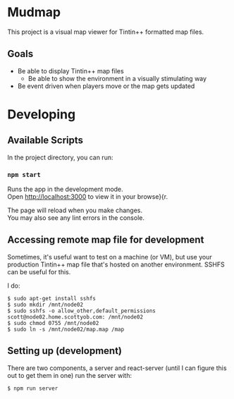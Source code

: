 # Mudmap

This project is a visual map viewer for Tintin++ formatted map files.

## Goals
- Be able to display Tintin++ map files
    - Be able to show the environment in a visually stimulating way
- Be event driven when players move or the map gets updated

# Developing

## Available Scripts

In the project directory, you can run:

### `npm start`

Runs the app in the development mode.\
Open [http://localhost:3000](http://localhost:3000) to view it in your browse}{r.

The page will reload when you make changes.\
You may also see any lint errors in the console.

## Accessing remote map file for development

Sometimes, it's useful want to test on a machine (or VM), but use your production
Tintin++ map file that's hosted on another environment.  SSHFS can be useful for this.

I do:

```
$ sudo apt-get install sshfs
$ sudo mkdir /mnt/node02
$ sudo sshfs -o allow_other,default_permissions scott@node02.home.scottyob.com: /mnt/node02
$ sudo chmod 0755 /mnt/node02
$ sudo ln -s /mnt/node02/map.map /map
```

## Setting up (development)
There are two components, a server and react-server (until I can figure this out to get them in one)
run the server with:
```
$ npm run server
```